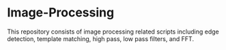 # Image-Processing
This repository consists of image processing related scripts including edge detection, template matching, high pass, low pass filters, and FFT.

